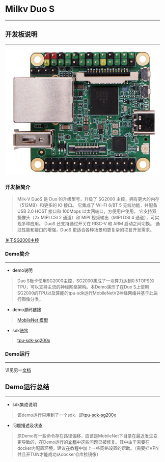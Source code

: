 # Milkv Duo S
---
## 开发板说明
---
![Duo S板卡](Duo_S.jpg)
### 开发板简介
> Milk-V DuoS 是 Duo 的升级型号，升级了 SG2000 主控，拥有更大的内存（512MB）和更多的 IO 接口。 它集成了 WI-FI 6/BT 5 无线功能，并配备 USB 2.0 HOST 接口和 100Mbps 以太网端口，方便用户使用。 它支持双摄像头（2x MIPI CSI 2 通道）和 MIPI 视频输出（MIPI DSI 4 通道），可实现多种应用。 DuoS 还支持通过开关在 RISC-V 和 ARM 启动之间切换。 通过性能和接口的增强，DuoS 更适合各种场景和更复杂的项目开发需求。

[关于SG2000主控](https://github.com/milkv-duo/duo-files/tree/main/duo-s/datasheet)

### Demo简介
---
- demo说明
> Duo S板卡使用SG2000主控，SG2000集成了一块算力达到0.5TOPS的TPU，可以支持主流的神经网络架构。本Demo演示了在Duo S上使用SG2000的TPU以及算能的tpu-sdk运行MobileNetV2神经网络并基于此进行图像分类。

- demo源码链接
> [MobileNet 模型](https://github.com/shicai/MobileNet-Caffe.git)

- sdk链接
> [tpu-sdk-sg200x](https://github.com/milkv-duo/tpu-sdk-sg200x.git)

### Demo运行
---
详见另一[文档](https://github.com/Gekyume777/-Milk-V-Duo-S-SG2000-512M-/blob/main/MobileNetV2.md)

## Demo运行总结
---
- sdk集成说明
> 该demo运行只用到了一个sdk，即[tpu-sdk-sg200x](https://github.com/milkv-duo/tpu-sdk-sg200x.git)
- 问题描述及状态
> 原Demo有一些命令存在路径偏移，应该是MobileNet下目录在最近发生变更导致的，在Demo运行的[文档](https://github.com/Gekyume777/-Milk-V-Duo-S-SG2000-512M-/blob/main/MobileNetV2.md)中这些问题已被修复。其中由于需要在docker内配置环境，建议在教程中加上一些网络设置的帮助。（需要挂VPN并且开TUN才能成功从docker仓库拉镜像）
